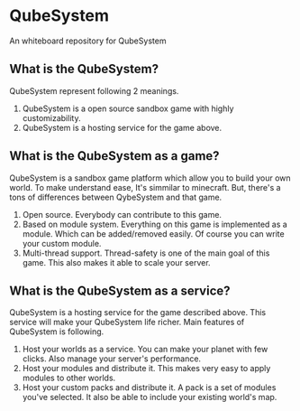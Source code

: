 QubeSystem
==========

An whiteboard repository for QubeSystem

## What is the QubeSystem?

QubeSystem represent following 2 meanings.

  1. QubeSystem is a open source sandbox game with highly customizability.
  2. QubeSystem is a hosting service for the game above.

## What is the QubeSystem as a game?

QubeSystem is a sandbox game platform which allow you to build your own world. To make understand ease, It's simmilar to minecraft. But, there's a tons of differences between QybeSystem and that game. 
  1. Open source. Everybody can contribute to this game.
  2. Based on module system. Everything on this game is implemented as a module. Which can be added/removed easily. Of course you can write your custom module.
  3. Multi-thread support. Thread-safety is one of the main goal of this game. This also makes it able to scale your server.

## What is the QubeSystem as a service?

QubeSystem is a hosting service for the game described above. This service will make your QubeSystem life richer. Main features of QubeSystem is following.
  1. Host your worlds as a service. You can make your planet with few clicks. Also manage your server's performance.
  2. Host your modules and distribute it. This makes very easy to apply modules to other worlds.
  3. Host your custom packs and distribute it. A pack is a set of modules you've selected. It also be able to include your existing world's map.
